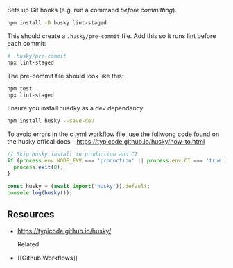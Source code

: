 Sets up Git hooks (e.g. run a command _before committing_).

```sh
npm install -D husky lint-staged
```

This should create a `.husky/pre-commit` file. Add this so it runs lint before each commit:
```sh
# .husky/pre-commit
npx lint-staged
```

The pre-commit file should look like this:
```bash
npm test
npx lint-staged
```

Ensure you install husdky as a dev dependancy
```bash
npm install husky --save-dev
```

To avoid errors in the ci.yml workflow file, use the follwong code found on the husky offical docs - https://typicode.github.io/husky/how-to.html
```js
// Skip Husky install in production and CI
if (process.env.NODE_ENV === 'production' || process.env.CI === 'true') {
  process.exit(0);
}

const husky = (await import('husky')).default;
console.log(husky());
```
## Resources
- https://typicode.github.io/husky/
  
  Related
- [[Github Workflows]]